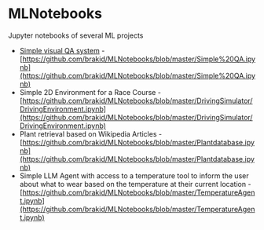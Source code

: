 # MLNotebooks
Jupyter notebooks of several ML projects

* [Simple visual QA system](https://www.hagen-schupp.me/2020/03/27/SimpleVisualQA.html) - [https://github.com/brakid/MLNotebooks/blob/master/Simple%20QA.ipynb](https://github.com/brakid/MLNotebooks/blob/master/Simple%20QA.ipynb)
* Simple 2D Environment for a Race Course - [https://github.com/brakid/MLNotebooks/blob/master/DrivingSimulator/DrivingEnvironment.ipynb](https://github.com/brakid/MLNotebooks/blob/master/DrivingSimulator/DrivingEnvironment.ipynb)
* Plant retrieval based on Wikipedia Articles - [https://github.com/brakid/MLNotebooks/blob/master/Plantdatabase.ipynb](https://github.com/brakid/MLNotebooks/blob/master/Plantdatabase.ipynb)
* Simple LLM Agent with access to a temperature tool to inform the user about what to wear based on the temperature at their current location - [https://github.com/brakid/MLNotebooks/blob/master/TemperatureAgent.ipynb](https://github.com/brakid/MLNotebooks/blob/master/TemperatureAgent.ipynb)
